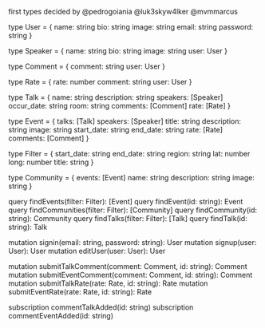 first types decided by @pedrogoiania @luk3skyw4lker @mvmmarcus

type User = {
    name: string
    bio: string
    image: string
    email: string
    password: string
}

type Speaker = {
   name: string
    bio: string
    image: string
    user: User
}

type Comment = {
    comment: string
    user: User
}

type Rate = {
    rate: number
    comment: string
    user: User
}

type Talk = {
    name: string
    description: string
    speakers: [Speaker]
    occur_date: string
    room: string
    comments: [Comment]
    rate: [Rate]
}

type Event = {
    talks: [Talk]
    speakers: [Speaker]
    title: string
    description: string
    image: string
    start_date: string
    end_date: string
    rate: [Rate]
    comments: [Comment]
}

type Filter = {
    start_date: string
    end_date: string
    region: string
    lat: number
    long: number
    title: string
}

type Community = {
    events: [Event]
    name: string
    description: string
    image: string
}

query findEvents(filter: Filter): [Event]
query findEvent(id: string): Event
query findCommunities(filter: Filter): [Community]
query findCommunity(id: string): Community
query findTalks(filter: Filter): [Talk]
query findTalk(id: string): Talk

mutation signin(email: string, password: string): User
mutation signup(user: User): User
mutation editUser(user: User): User

mutation submitTalkComment(comment: Comment, id: string): Comment
mutation submitEventComment(comment: Comment, id: string): Comment
mutation submitTalkRate(rate: Rate, id: string): Rate
mutation submitEventRate(rate: Rate, id: string): Rate

subscription commentTalkAdded(id: string)
subscription commentEventAdded(id: string)

